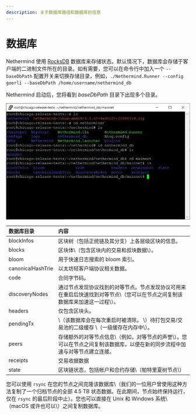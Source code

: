 ```yaml
---
description: 关于数据库路径和数据库的信息
---
```


# 数据库

Nethermind 使用 [RocksDB](https://rocksdb.org) 数据库来存储状态。默认情况下，数据库会存储于客户端的二进制文件所在的目录。如有需要，您可以在命令行中加入一个 `--baseDbPath` 配置开关来切换存储目录，例如，`./Nethermind.Runner --config goerli --baseDbPath /home/username/nethermind_db`

Nethermind 启动后，您将看到 _baseDbPath_ 目录下出现多个目录。

![&#x4F8B;&#xFF1A;&#x5728;&#x4E00;&#x4E2A;&#x65B0;&#x90E8;&#x7F72;&#x7684; Ubuntu &#x865A;&#x62DF;&#x673A;&#x4E2D;&#x542F;&#x52A8; Nethermind &#x65F6;&#x51FA;&#x73B0;&#x7684;&#x6570;&#x636E;&#x5E93;&#x76EE;&#x5F55;&#x3002;](../.gitbook/assets/image%20%2861%29.png)

| 数据库目录 | 内容 |
| :--- | :--- |
| blockInfos | 区块树（包括正统链及其分支）上各层级区块的信息。 |
| blocks | 区块体\（包含区块内的交易和叔块数据\）。 |
| bloom | 用于快速日志搜索的 bloom 索引。 |
| canonicalHashTrie | 以太坊轻客户端协议相关数据。 |
| code | 合同字节码。 |
| discoveryNodes | 通过节点发现协议找到的对等节点。节点发现协议可用来在重启后快速找到对等节点\（您可以在节点之间复制该数据库来加速这一过程\）。 |
| headers | 仅包含区块头。 |
| pendingTx | \（该数据库会在每次重启时被清除。 \）待打包交易/交易池的二级缓存 \（一级缓存在内存中\）。 |
| peers | 存储额外的对等节点信息\（例如，对等节点的声誉\）。您可以在节点之间复制该数据库，以便在新的同步流程中加速与对等节点建立连接。 |
| receipts | 交易收据数据 |
| state | 区块链状态，包括帐户和合约存储\（帕特里夏树节点\） |

您可以使用 `rsync` 在您的节点之间克隆该数据库\（我们的一位用户曾使用这种方法复制了一个归档节点的全部 4.5 TB 状态数据。在此期间，节点始终保持运行，仅在 `rsync` 的最后阶段中止）。您也可以直接在 Unix 和 Windows 系统\（macOS 或许也可以\）之间复制数据库。

